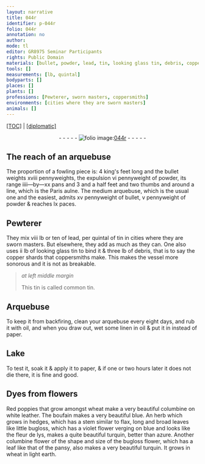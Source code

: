 ```yaml
---
layout: narrative
title: 044r
identifier: p-044r
folio: 044r
annotation: no
author:
mode: tl
editor: GR8975 Seminar Participants
rights: Public Domain
materials: [bullet, powder, lead, tin, looking glass tin, debris, copper shards that coppersmiths make, common tin, oil, linen, paper, Lake, flowers, Red poppies, boufain, herb which grows in hedges, which has a stem similar to flax, long and broad leaves like little bugloss, which has a violet flower verging on blue and looks like the fleur de lys,, columbine flower of the shape and size of the bugloss flower, which has a leaf like that of the pansy]
tools: []
measurements: [lb, quintal]
bodyparts: []
places: []
plants: []
professions: [Pewterer, sworn masters, coppersmiths]
environments: [cities where they are sworn masters]
animals: []
---
```


<p><a href="{{ site.baseurl }}/translation/" target="_blank">[TOC]</a> | <a href="{{ site.baseurl }}/texts/p-044r_tc/">[diplomatic]</a></p><div class="folio" align="center">- - - - - <a href="http://gallica.bnf.fr/ark:/12148/btv1b10500001g/f93.image" target="_blank"><img src="https://cu-mkp.github.io/2017-workshop-edition/assets/photo-icon.png" alt="folio image: " style="display:inline-block; margin-bottom:-3px;"/>044r</a> - - - - - </div>  
  

## The reach of an arquebuse

 
The proportion of a fowling piece is: 4 king's feet long and the <span class="m">bullet</span> weights xviii pennyweights, the expulsion vi pennyweight of <span class="m">powder</span>, its range iiii—by—xx pans and 3 and a half feet and two thumbs and around a line, which is the Paris aulne. The medium arquebuse, which is the usual one and the easiest, admits xv pennyweight of <span class="m">bullet</span>, v pennyweight of <span class="m">powder</span> & reaches lx paces.
 
 
  

## <span class="pro">Pewterer</span>

 
They mix viii <span class="ms">lb</span> <span class="add">or ten</span> of <span class="m">lead</span>, per <span class="ms">quintal</span> of <span class="m">tin</span> in <span class="env">cities where they are <span class="pro">sworn masters</span></span>. But elsewhere, they add as much as they can. One also uses ii <span class="ms">lb</span> of <span class="m">looking glass tin</span> to bind it & three <span class="ms">lb</span> of <span class="m">debris</span>, that is to say the <span class="m">copper shards that <span class="pro">coppersmiths</span> make</span>. This makes the vessel more <span class="sn">sonorous</span> and it is not as breakable.
 
> *at left middle margin*
> 
> 
>   This <span class="m">tin</span> is called <span class="m">common tin</span>.
 
 
  

## Arquebuse

 
To keep it from backfiring, clean your arquebuse every eight days, and rub it with <span class="m">oil</span>, and when you draw out, wet some <span class="m">linen</span> in <span class="m">oil</span> & put it in instead of <span class="m">paper</span>.
 
 
  

## <span class="m">Lake</span>

 
To test it, soak it & apply it to <span class="m">paper</span>, & if one or two hours later it does not die there, it is fine and good.
 
 
  

## Dyes from <span class="m">flowers</span>

 
<span class="m">Red poppies</span> that grow amongst wheat make a very beautiful columbine on white leather. The <span class="m">boufain</span> makes a very beautiful blue. An <span class="m">herb which grows in hedges, which has a stem similar to flax, long and broad leaves like little bugloss, which has a violet flower verging on blue and looks like the fleur de lys,</span> makes a quite beautiful turquin, better than azure. Another <span class="m">columbine flower of the shape and size of the bugloss flower, which has a leaf like that of the pansy</span>, also makes a very beautiful turquin. It grows in wheat in light earth.
 
